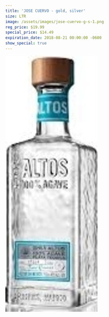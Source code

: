 ```yaml
---
title: 'JOSE CUERVO - gold, silver'
size: LTR
image: /assets/images/jose-cuervo-g-s-1.png
reg_price: $19.99
special_price: $14.49
expiration_date: 2018-08-21 00:00:00 -0600
show_special: true
---
```


![](/assets/images/versions/olmeca-2-1---x----288-800x---.jpg)